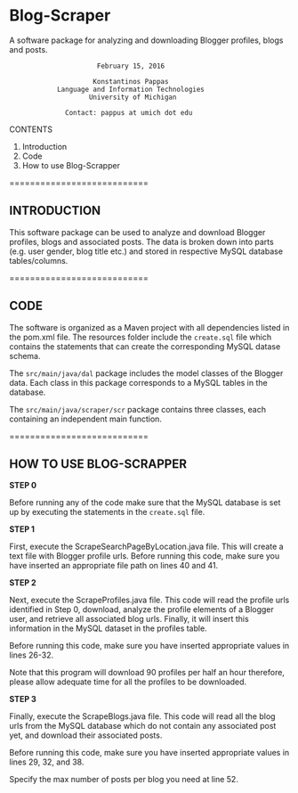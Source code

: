 # Blog-Scraper
A software package for analyzing and downloading Blogger profiles, blogs and posts.

                          February 15, 2016

                         Konstantinos Pappas
                Language and Information Technologies
                        University of Michigan

                  Contact: pappus at umich dot edu

CONTENTS

1. Introduction
2. Code
3. How to use Blog-Scrapper


===========================

## INTRODUCTION

This software package can be used to analyze and download Blogger profiles, blogs and associated posts. The data is broken down into parts (e.g. user gender, blog title etc.) and stored in respective MySQL database tables/columns.

===========================

## CODE

The software is organized as a Maven project with all dependencies listed in the pom.xml file. The resources folder include the `create.sql` file which contains the statements that can create the corresponding MySQL datase schema.


The `src/main/java/dal` package includes the model classes of the Blogger data. Each class in this package corresponds to a MySQL tables in the database.

The `src/main/java/scraper/scr` package contains three classes, each containing an independent main function.

===========================

## HOW TO USE BLOG-SCRAPPER

**STEP 0**

Before running any of the code make sure that the MySQL database is set up by executing the statements in the `create.sql` file.

**STEP 1**

First, execute the ScrapeSearchPageByLocation.java file. This will create a text file with Blogger profile urls. Before running this code, make sure you have inserted an appropriate file path on lines 40 and 41.

**STEP 2**

Next, execute the ScrapeProfiles.java file. This code will read the profile urls identified in Step 0, download, analyze the profile elements of a Blogger user, and retrieve all associated blog urls. Finally, it will insert this information in the MySQL dataset in the profiles table.

Before running this code, make sure you have inserted appropriate values in lines 26-32.

Note that this program will download 90 profiles per half an hour therefore, please allow adequate time for all the profiles to be downloaded.

**STEP 3**

Finally, execute the ScrapeBlogs.java file. This code will read all the blog urls from the MySQL database which do not contain any associated post yet, and download their associated posts.

Before running this code, make sure you have inserted appropriate values in lines 29, 32, and 38.

Specify the max number of posts per blog you need at line 52.






